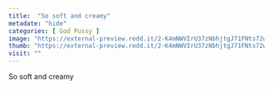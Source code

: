 ```yaml
---
title:  "So soft and creamy"
metadate: "hide"
categories: [ God Pussy ]
image: "https://external-preview.redd.it/2-K4mNWVIrU37zNbhjtgJ71FNts72wV6gez-nLd1MiU.jpg?auto=webp&s=9d72eb277c7b7438c6d68ae0055a3e94eaf0d6bd"
thumb: "https://external-preview.redd.it/2-K4mNWVIrU37zNbhjtgJ71FNts72wV6gez-nLd1MiU.jpg?width=320&crop=smart&auto=webp&s=d6f668f6c4a3b18f327abc1d8618acfaa5361aa8"
visit: ""
---
```

So soft and creamy
